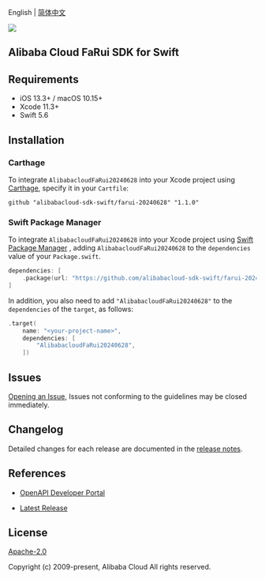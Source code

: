 English | [简体中文](README-CN.md)

![](https://aliyunsdk-pages.alicdn.com/icons/AlibabaCloud.svg)

## Alibaba Cloud FaRui SDK for Swift

## Requirements

- iOS 13.3+ / macOS 10.15+
- Xcode 11.3+
- Swift 5.6

## Installation

### Carthage

To integrate `AlibabacloudFaRui20240628` into your Xcode project using [Carthage](https://github.com/Carthage/Carthage), specify it in your `Cartfile`:

```ogdl
github "alibabacloud-sdk-swift/farui-20240628" "1.1.0"
```

### Swift Package Manager

To integrate `AlibabacloudFaRui20240628` into your Xcode project using [Swift Package Manager](https://swift.org/package-manager/) , adding `AlibabacloudFaRui20240628` to the `dependencies` value of your `Package.swift`.

```swift
dependencies: [
    .package(url: "https://github.com/alibabacloud-sdk-swift/farui-20240628.git", from: "1.1.0")
]
```

In addition, you also need to add `"AlibabacloudFaRui20240628"` to the `dependencies` of the `target`, as follows:

```swift
.target(
    name: "<your-project-name>",
    dependencies: [
        "AlibabacloudFaRui20240628",
    ])
```

## Issues

[Opening an Issue](https://github.com/alibabacloud-sdk-swift/farui-20240628/issues/new), Issues not conforming to the guidelines may be closed immediately.

## Changelog

Detailed changes for each release are documented in the [release notes](./ChangeLog.txt).

## References

* [OpenAPI Developer Portal](https://next.api.alibabacloud.com/home)
- [Latest Release](https://github.com/alibabacloud-sdk-swift/farui-20240628)

## License

[Apache-2.0](http://www.apache.org/licenses/LICENSE-2.0)

Copyright (c) 2009-present, Alibaba Cloud All rights reserved.
